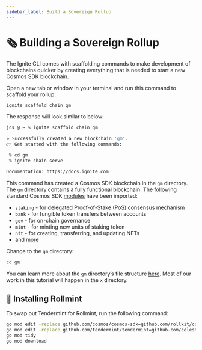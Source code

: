 ```yaml
---
sidebar_label: Build a Sovereign Rollup
---
```


# 🗞 Building a Sovereign Rollup

The Ignite CLI comes with scaffolding commands to make development of
blockchains quicker by creating everything that is needed to start a new
Cosmos SDK blockchain.

Open a new tab or window in your terminal and run this command to scaffold your rollup:

```bash
ignite scaffold chain gm
```

The response will look similar to below:

```bash
jcs @ ~ % ignite scaffold chain gm

⭐️ Successfully created a new blockchain 'gm'.
👉 Get started with the following commands:

 % cd gm
 % ignite chain serve

Documentation: https://docs.ignite.com
```

This command has created a Cosmos SDK blockchain in the `gm` directory. The
`gm` directory contains a fully functional blockchain. The following standard
Cosmos SDK [modules](https://docs.cosmos.network/main/modules) have been
imported:

- `staking` - for delegated Proof-of-Stake (PoS) consensus mechanism
- `bank` - for fungible token transfers between accounts
- `gov` - for on-chain governance
- `mint` - for minting new units of staking token
- `nft` - for creating, transferring, and updating NFTs
- and [more](https://docs.cosmos.network/main/architecture/adr-043-nft-module.html)

Change to the `gm` directory:

```bash
cd gm
```

You can learn more about the `gm` directory’s file structure [here](https://docs.ignite.com/guide/hello#blockchain-directory-structure).
Most of our work in this tutorial will happen in the `x` directory.

## 💎 Installing Rollmint

To swap out Tendermint for Rollmint, run the following command:

```bash
go mod edit -replace github.com/cosmos/cosmos-sdk=github.com/rollkit/cosmos-sdk@v0.46.7-rollkit-v0.6.0-no-fraud-proofs
go mod edit -replace github.com/tendermint/tendermint=github.com/celestiaorg/tendermint@v0.34.22-0.20221202214355-3605c597500d
go mod tidy
go mod download
```
